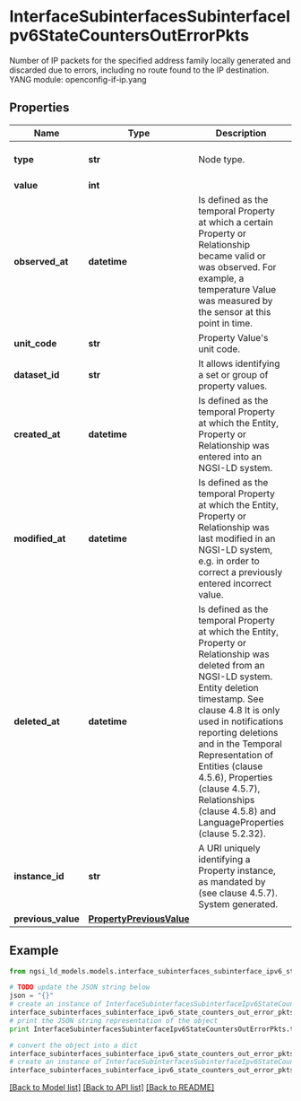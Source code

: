 # InterfaceSubinterfacesSubinterfaceIpv6StateCountersOutErrorPkts

Number of IP packets for the specified address family locally generated and discarded due to errors, including no route found to the IP destination.  YANG module: openconfig-if-ip.yang 

## Properties

Name | Type | Description | Notes
------------ | ------------- | ------------- | -------------
**type** | **str** | Node type.  | [optional] [default to 'Property']
**value** | **int** |  | 
**observed_at** | **datetime** | Is defined as the temporal Property at which a certain Property or Relationship became valid or was observed. For example, a temperature Value was measured by the sensor at this point in time.  | [optional] 
**unit_code** | **str** | Property Value&#39;s unit code.  | [optional] 
**dataset_id** | **str** | It allows identifying a set or group of property values.  | [optional] 
**created_at** | **datetime** | Is defined as the temporal Property at which the Entity, Property or Relationship was entered into an NGSI-LD system.  | [optional] [readonly] 
**modified_at** | **datetime** | Is defined as the temporal Property at which the Entity, Property or Relationship was last modified in an NGSI-LD system, e.g. in order to correct a previously entered incorrect value.  | [optional] [readonly] 
**deleted_at** | **datetime** | Is defined as the temporal Property at which the Entity, Property or Relationship was deleted from an NGSI-LD system.  Entity deletion timestamp. See clause 4.8 It is only used in notifications reporting deletions and in the Temporal Representation of Entities (clause 4.5.6), Properties (clause 4.5.7), Relationships (clause 4.5.8) and LanguageProperties (clause 5.2.32).  | [optional] [readonly] 
**instance_id** | **str** | A URI uniquely identifying a Property instance, as mandated by (see clause 4.5.7). System generated.  | [optional] [readonly] 
**previous_value** | [**PropertyPreviousValue**](PropertyPreviousValue.md) |  | [optional] 

## Example

```python
from ngsi_ld_models.models.interface_subinterfaces_subinterface_ipv6_state_counters_out_error_pkts import InterfaceSubinterfacesSubinterfaceIpv6StateCountersOutErrorPkts

# TODO update the JSON string below
json = "{}"
# create an instance of InterfaceSubinterfacesSubinterfaceIpv6StateCountersOutErrorPkts from a JSON string
interface_subinterfaces_subinterface_ipv6_state_counters_out_error_pkts_instance = InterfaceSubinterfacesSubinterfaceIpv6StateCountersOutErrorPkts.from_json(json)
# print the JSON string representation of the object
print InterfaceSubinterfacesSubinterfaceIpv6StateCountersOutErrorPkts.to_json()

# convert the object into a dict
interface_subinterfaces_subinterface_ipv6_state_counters_out_error_pkts_dict = interface_subinterfaces_subinterface_ipv6_state_counters_out_error_pkts_instance.to_dict()
# create an instance of InterfaceSubinterfacesSubinterfaceIpv6StateCountersOutErrorPkts from a dict
interface_subinterfaces_subinterface_ipv6_state_counters_out_error_pkts_form_dict = interface_subinterfaces_subinterface_ipv6_state_counters_out_error_pkts.from_dict(interface_subinterfaces_subinterface_ipv6_state_counters_out_error_pkts_dict)
```
[[Back to Model list]](../README.md#documentation-for-models) [[Back to API list]](../README.md#documentation-for-api-endpoints) [[Back to README]](../README.md)


